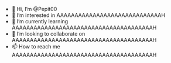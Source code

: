 - 👋 Hi, I’m @Pepit00
- 👀 I’m interested in AAAAAAAAAAAAAAAAAAAAAAAAAAAAAH
- 🌱 I’m currently learning AAAAAAAAAAAAAAAAAAAAAAAAAAAAAAAAAAAAAAAH
- 💞️ I’m looking to collaborate on AAAAAAAAAAAAAAAAAAAAAAAAAAAAAAAAAAAAAAAH
- 📫 How to reach me AAAAAAAAAAAAAAAAAAAAAAAAAAAAAAAAAAAAAAAH

<!---
Pepit00/Pepit00 is a ✨ special ✨ repository because its `README.md` (this file) appears on your GitHub profile.
You can click the Preview link to take a look at your changes.
--->
